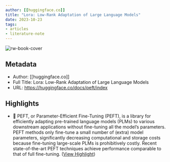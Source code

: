 ```yaml
---
author: [[huggingface.co]]
title: "Lora: Low-Rank Adaptation of Large Language Models"
date: 2023-10-23
tags: 
- articles
- literature-note
---
```

![rw-book-cover](https://huggingface.co/front/thumbnails/docs/peft.png)

## Metadata
- Author: [[huggingface.co]]
- Full Title: Lora: Low-Rank Adaptation of Large Language Models
- URL: https://huggingface.co/docs/peft/index

## Highlights
- 🤗 PEFT, or Parameter-Efficient Fine-Tuning (PEFT), is a library for efficiently adapting pre-trained language models (PLMs) to various downstream applications without fine-tuning all the model’s parameters. PEFT methods only fine-tune a small number of (extra) model parameters, significantly decreasing computational and storage costs because fine-tuning large-scale PLMs is prohibitively costly. Recent state-of-the-art PEFT techniques achieve performance comparable to that of full fine-tuning. ([View Highlight](https://read.readwise.io/read/01hde2qvvcqr23h694fy9194f7))
